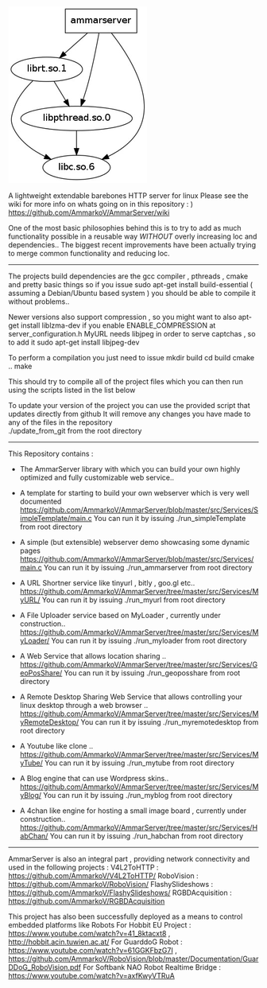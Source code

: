 ![AmmarServer](https://raw.githubusercontent.com/AmmarkoV/AmmarServer/master/doc/dependencies.jpg)

A lightweight extendable barebones HTTP server for linux
Please see the wiki for more info on whats going on in this repository : )
https://github.com/AmmarkoV/AmmarServer/wiki

One of the most basic philosophies behind this is to try to add as much functionality possible in a reusable way *WITHOUT* overly increasing loc and dependencies.. The biggest recent improvements have been actually trying to merge common functionality and reducing loc. 

------------------------------------------------------------------ 

The projects build dependencies are the gcc compiler , pthreads , cmake and pretty basic things 
so if you issue sudo apt-get install build-essential  ( assuming a Debian/Ubuntu based system ) you should be able to compile it without problems..

Newer versions also support compression , so you might want to also apt-get install liblzma-dev if you enable ENABLE_COMPRESSION at server_configuration.h
MyURL needs libjpeg in order to serve captchas , so to add it sudo apt-get install libjpeg-dev

To perform a compilation you just need to issue 
mkdir build 
cd build 
cmake ..
make

This should try to compile all of the project files which you can then run using the scripts listed in the list below 

To update your version of the project you can use the provided script that updates directly from github
It will remove any changes you have made to any of the files in the repository   
./update_from_git from the root directory 

------------------------------------------------------------------

This Repository contains :

-  The AmmarServer library with which you can build your own highly optimized 
and fully customizable web service..

-  A template for starting to build your own webserver which is very well documented
   https://github.com/AmmarkoV/AmmarServer/blob/master/src/Services/SimpleTemplate/main.c
   You can run it by issuing ./run_simpleTemplate from root directory 

-  A simple (but extensible) webserver demo showcasing some dynamic pages
   https://github.com/AmmarkoV/AmmarServer/blob/master/src/Services/main.c
   You can run it by issuing ./run_ammarserver from root directory 

-  A URL Shortner service like tinyurl , bitly , goo.gl etc..
   https://github.com/AmmarkoV/AmmarServer/tree/master/src/Services/MyURL/
   You can run it by issuing ./run_myurl from root directory 

-  A File Uploader service based on MyLoader , currently under construction..
   https://github.com/AmmarkoV/AmmarServer/tree/master/src/Services/MyLoader/
   You can run it by issuing ./run_myloader from root directory 

-  A Web Service that allows location sharing ..
   https://github.com/AmmarkoV/AmmarServer/tree/master/src/Services/GeoPosShare/
   You can run it by issuing ./run_geoposshare from root directory 

-  A Remote Desktop Sharing Web Service that allows controlling your linux desktop through a web browser  ..
   https://github.com/AmmarkoV/AmmarServer/tree/master/src/Services/MyRemoteDesktop/
   You can run it by issuing ./run_myremotedesktop from root directory 

-  A Youtube like clone ..
   https://github.com/AmmarkoV/AmmarServer/tree/master/src/Services/MyTube/
   You can run it by issuing ./run_mytube from root directory 

-  A Blog engine that can use Wordpress skins..
   https://github.com/AmmarkoV/AmmarServer/tree/master/src/Services/MyBlog/
   You can run it by issuing ./run_myblog from root directory 

-  A 4chan like  engine for hosting a small image board , currently under construction..
   https://github.com/AmmarkoV/AmmarServer/tree/master/src/Services/HabChan/
   You can run it by issuing ./run_habchan from root directory 

------------------------------------------------------------------


AmmarServer is also an integral part , providing network connectivity and used in the following projects :
V4L2ToHTTP       : https://github.com/AmmarkoV/V4L2ToHTTP/
RoboVision       : https://github.com/AmmarkoV/RoboVision/ 
FlashySlideshows : https://github.com/AmmarkoV/FlashySlideshows/
RGBDAcquisition  : https://github.com/AmmarkoV/RGBDAcquisition

This project has also been successfully deployed as a means to control embedded platforms like Robots
For Hobbit EU Project : https://www.youtube.com/watch?v=41_8ktacxt8 , http://hobbit.acin.tuwien.ac.at/
For GuarddoG Robot    : https://www.youtube.com/watch?v=61GGKFbzG7I , https://github.com/AmmarkoV/RoboVision/blob/master/Documentation/GuarDDoG_RoboVision.pdf
For Softbank NAO Robot Realtime Bridge : https://www.youtube.com/watch?v=axfKwyVTRuA

